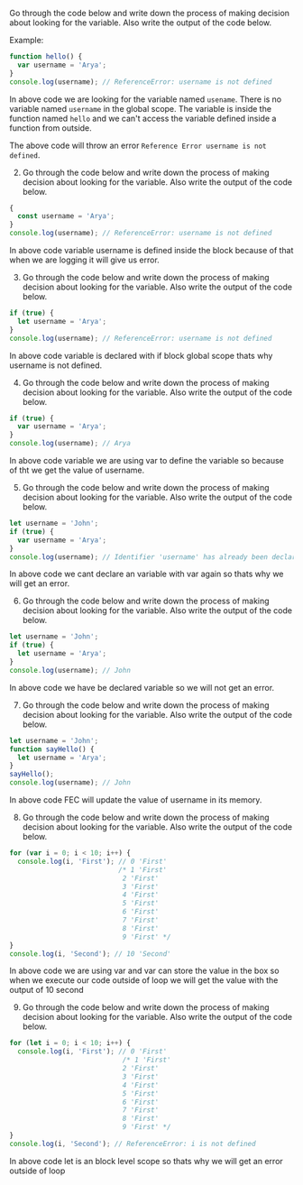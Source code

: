 Go through the code below and write down the process of making decision about looking for the variable. Also write the output of the code below.

Example:

```js
function hello() {
  var username = 'Arya';
}
console.log(username); // ReferenceError: username is not defined
```

In above code we are looking for the variable named `usename`. There is no variable named `username` in the global scope. The variable is inside the function named `hello` and we can't access the variable defined inside a function from outside.

The above code will throw an error `Reference Error username is not defined`.

2. Go through the code below and write down the process of making decision about looking for the variable. Also write the output of the code below.

```js
{
  const username = 'Arya';
}
console.log(username); // ReferenceError: username is not defined
```

In above code variable username is defined inside the block because of that when we are logging it will give us error.

3. Go through the code below and write down the process of making decision about looking for the variable. Also write the output of the code below.

```js
if (true) {
  let username = 'Arya';
}
console.log(username); // ReferenceError: username is not defined
```

In above code variable is declared with if block global scope thats why username is not defined.

4. Go through the code below and write down the process of making decision about looking for the variable. Also write the output of the code below.

```js
if (true) {
  var username = 'Arya';
}
console.log(username); // Arya
```

In above code variable we are using var to define the variable so because of tht we get the value of username.

5. Go through the code below and write down the process of making decision about looking for the variable. Also write the output of the code below.

```js
let username = 'John';
if (true) {
  var username = 'Arya';
}
console.log(username); // Identifier 'username' has already been declared
```

In above code we cant declare an variable with var again so thats why we will get an error.

6. Go through the code below and write down the process of making decision about looking for the variable. Also write the output of the code below.

```js
let username = 'John';
if (true) {
  let username = 'Arya';
}
console.log(username); // John
```

In above code we have be declared variable so we will not get an error.

7. Go through the code below and write down the process of making decision about looking for the variable. Also write the output of the code below.

```js
let username = 'John';
function sayHello() {
  let username = 'Arya';
}
sayHello();
console.log(username); // John
```

In above code FEC will update the value of username in its memory.


8. Go through the code below and write down the process of making decision about looking for the variable. Also write the output of the code below.

```js
for (var i = 0; i < 10; i++) {
  console.log(i, 'First'); // 0 'First'
                           /* 1 'First'
                            2 'First'
                            3 'First'
                            4 'First'
                            5 'First'
                            6 'First'
                            7 'First'
                            8 'First'
                            9 'First' */
}
console.log(i, 'Second'); // 10 'Second'
```

In above code we are using var and var can store the value in the box so when we execute our code outside of loop we will get the value with the output of 10 second 

9. Go through the code below and write down the process of making decision about looking for the variable. Also write the output of the code below.

```js
for (let i = 0; i < 10; i++) {
  console.log(i, 'First'); // 0 'First'
                            /* 1 'First'
                            2 'First'
                            3 'First'
                            4 'First'
                            5 'First'
                            6 'First'
                            7 'First'
                            8 'First'
                            9 'First' */
}
console.log(i, 'Second'); // ReferenceError: i is not defined
```
In above code let is an block level scope so thats why we will get an error outside of loop